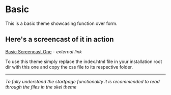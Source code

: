 # Basic

This is a basic theme showcasing function over form.

## Here's a screencast of it in action
[Basic Screencast One](https://vid.me/WBBO) - *external link*

To use this theme simply replace the index.html file in your installation root
dir with this one and copy the css file to its respective folder.

---

*To fully understand the startpage functionality it is recommended to read
through the files in the skel theme*
